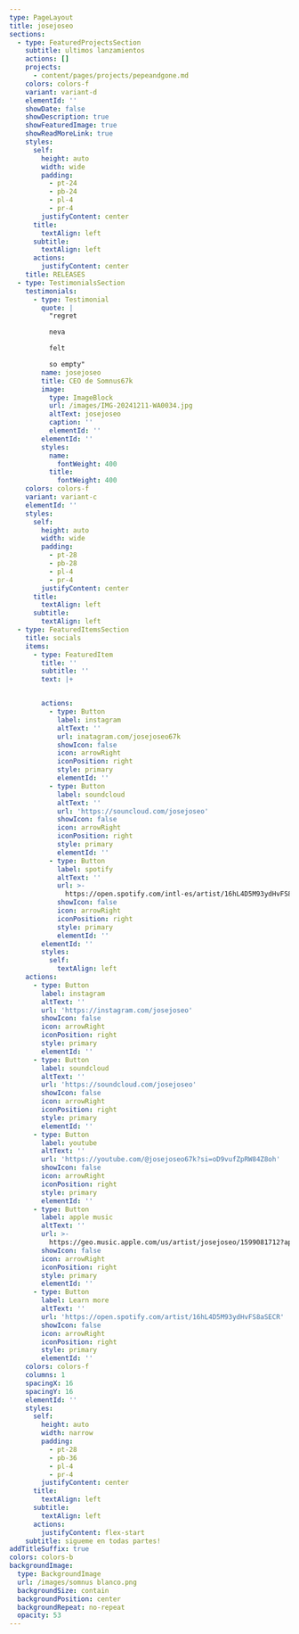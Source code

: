 ```yaml
---
type: PageLayout
title: josejoseo
sections:
  - type: FeaturedProjectsSection
    subtitle: ultimos lanzamientos
    actions: []
    projects:
      - content/pages/projects/pepeandgone.md
    colors: colors-f
    variant: variant-d
    elementId: ''
    showDate: false
    showDescription: true
    showFeaturedImage: true
    showReadMoreLink: true
    styles:
      self:
        height: auto
        width: wide
        padding:
          - pt-24
          - pb-24
          - pl-4
          - pr-4
        justifyContent: center
      title:
        textAlign: left
      subtitle:
        textAlign: left
      actions:
        justifyContent: center
    title: RELEASES
  - type: TestimonialsSection
    testimonials:
      - type: Testimonial
        quote: |
          "regret 

          neva 

          felt 

          so empty"
        name: josejoseo
        title: CEO de Somnus67k
        image:
          type: ImageBlock
          url: /images/IMG-20241211-WA0034.jpg
          altText: josejoseo
          caption: ''
          elementId: ''
        elementId: ''
        styles:
          name:
            fontWeight: 400
          title:
            fontWeight: 400
    colors: colors-f
    variant: variant-c
    elementId: ''
    styles:
      self:
        height: auto
        width: wide
        padding:
          - pt-28
          - pb-28
          - pl-4
          - pr-4
        justifyContent: center
      title:
        textAlign: left
      subtitle:
        textAlign: left
  - type: FeaturedItemsSection
    title: socials
    items:
      - type: FeaturedItem
        title: ''
        subtitle: ''
        text: |+


        actions:
          - type: Button
            label: instagram
            altText: ''
            url: inatagram.com/josejoseo67k
            showIcon: false
            icon: arrowRight
            iconPosition: right
            style: primary
            elementId: ''
          - type: Button
            label: soundcloud
            altText: ''
            url: 'https://souncloud.com/josejoseo'
            showIcon: false
            icon: arrowRight
            iconPosition: right
            style: primary
            elementId: ''
          - type: Button
            label: spotify
            altText: ''
            url: >-
              https://open.spotify.com/intl-es/artist/16hL4D5M93ydHvFS8aSECR?si=6Y6pqoTLQ8CqdAEx-iDmwA
            showIcon: false
            icon: arrowRight
            iconPosition: right
            style: primary
            elementId: ''
        elementId: ''
        styles:
          self:
            textAlign: left
    actions:
      - type: Button
        label: instagram
        altText: ''
        url: 'https://instagram.com/josejoseo'
        showIcon: false
        icon: arrowRight
        iconPosition: right
        style: primary
        elementId: ''
      - type: Button
        label: soundcloud
        altText: ''
        url: 'https://soundcloud.com/josejoseo'
        showIcon: false
        icon: arrowRight
        iconPosition: right
        style: primary
        elementId: ''
      - type: Button
        label: youtube
        altText: ''
        url: 'https://youtube.com/@josejoseo67k?si=oD9vufZpRW84Z8oh'
        showIcon: false
        icon: arrowRight
        iconPosition: right
        style: primary
        elementId: ''
      - type: Button
        label: apple music
        altText: ''
        url: >-
          https://geo.music.apple.com/us/artist/josejoseo/1599081712?app=music&ls=1
        showIcon: false
        icon: arrowRight
        iconPosition: right
        style: primary
        elementId: ''
      - type: Button
        label: Learn more
        altText: ''
        url: 'https://open.spotify.com/artist/16hL4D5M93ydHvFS8aSECR'
        showIcon: false
        icon: arrowRight
        iconPosition: right
        style: primary
        elementId: ''
    colors: colors-f
    columns: 1
    spacingX: 16
    spacingY: 16
    elementId: ''
    styles:
      self:
        height: auto
        width: narrow
        padding:
          - pt-28
          - pb-36
          - pl-4
          - pr-4
        justifyContent: center
      title:
        textAlign: left
      subtitle:
        textAlign: left
      actions:
        justifyContent: flex-start
    subtitle: sigueme en todas partes!
addTitleSuffix: true
colors: colors-b
backgroundImage:
  type: BackgroundImage
  url: /images/somnus blanco.png
  backgroundSize: contain
  backgroundPosition: center
  backgroundRepeat: no-repeat
  opacity: 53
---
```

